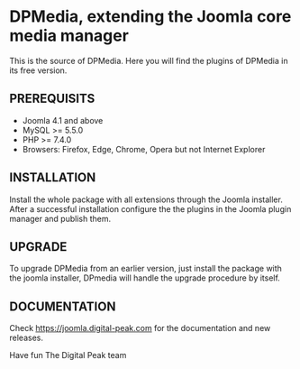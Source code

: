 # DPMedia, extending the Joomla core media manager
This is the source of DPMedia. Here you will find the plugins of DPMedia in its free version.

## PREREQUISITS
- Joomla 4.1 and above
- MySQL >= 5.5.0
- PHP >= 7.4.0
- Browsers: Firefox, Edge, Chrome, Opera but not Internet Explorer

## INSTALLATION
Install the whole package with all extensions through the Joomla installer. After a successful installation configure the the plugins in the Joomla plugin manager and publish them.

## UPGRADE
To upgrade DPMedia from an earlier version, just install the package with the joomla installer, DPmedia will handle the upgrade procedure by itself.

## DOCUMENTATION
Check https://joomla.digital-peak.com for the documentation and new releases.

Have fun
The Digital Peak team
